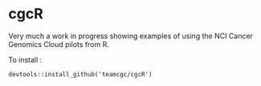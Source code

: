 # cgcR

Very much a work in progress showing examples of using the NCI Cancer Genomics Cloud pilots from R.

To install :

```{r}
devtools::install_github('teamcgc/cgcR')
```
